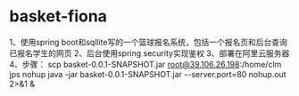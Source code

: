 # basket-fiona
1、使用spring boot和sqllite写的一个篮球报名系统，包括一个报名页和后台查询已报名学生的网页
2、后台使用spring security实现鉴权
3、部署在阿里云服务器
4、步骤：
   scp basket-0.0.1-SNAPSHOT.jar root@39.106.26.198:/home/clm
   jps
   nohup java -jar basket-0.0.1-SNAPSHOT.jar --server.port=80 nohup.out 2>&1 &
